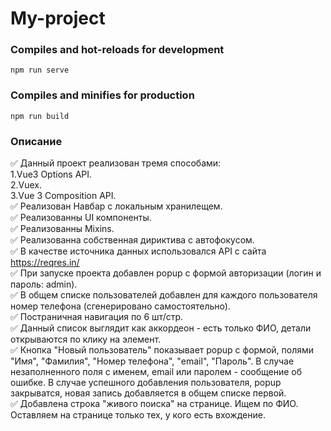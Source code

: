 # My-project

### Compiles and hot-reloads for development
```
npm run serve
```

### Compiles and minifies for production
```
npm run build
```

### Описание

:white_check_mark: Данный проект реализован тремя способами: <br>
1.Vue3 Options API. <br>
2.Vuex. <br>
3.Vue 3 Composition API. <br>
:white_check_mark: Реализован Навбар с локальным хранилещем. <br>
:white_check_mark: Реализованны UI компоненты. <br>
:white_check_mark: Реализованны Mixins. <br>
:white_check_mark: Реализованна собственная дириктива с автофокусом. <br>
:white_check_mark: В качестве источника данных использовался API с сайта https://reqres.in/ <br>
:white_check_mark: При запуске проекта добавлен popup с формой авторизации (логин и пароль: admin). <br>
:white_check_mark: В общем списке пользователей добавлен для каждого пользователя номер телефона (сгенерировано самостоятельно). <br>
:white_check_mark: Постраничная навигация по 6 шт/стр. <br>
:white_check_mark: Данный список выглядит как аккордеон - есть только ФИО, детали открываются по клику на элемент. <br>
:white_check_mark: Кнопка "Новый пользователь" показывает popup с формой, полями "Имя", "Фамилия", "Номер телефона", "email", "Пароль". В случае незаполненного поля с именем, email или паролем - сообщение об ошибке. В случае успешного добавления пользователя, popup закрыватся, новая запись добавляется в общем списке первой. <br>
:white_check_mark: Добавлена строка "живого поиска" на странице. Ищем по ФИО. Оставляем на странице только тех, у кого есть вхождение.
